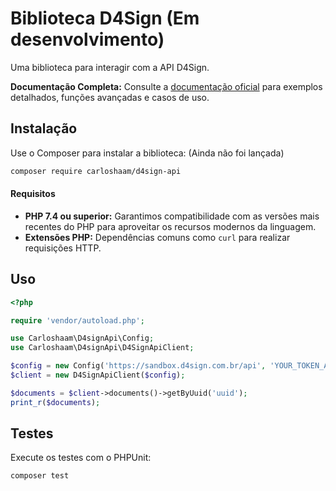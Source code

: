 # Biblioteca D4Sign (Em desenvolvimento)

Uma biblioteca para interagir com a API D4Sign.

**Documentação Completa:** Consulte a [documentação oficial](https://docapi.d4sign.com.br/docs) para exemplos detalhados, funções avançadas e casos de uso.

## Instalação

Use o Composer para instalar a biblioteca: (Ainda não foi lançada)

```bash
composer require carloshaam/d4sign-api
```

#### Requisitos

- **PHP 7.4 ou superior:** Garantimos compatibilidade com as versões mais recentes do PHP para aproveitar os recursos modernos da linguagem.
- **Extensões PHP:** Dependências comuns como `curl` para realizar requisições HTTP.

## Uso

```php
<?php

require 'vendor/autoload.php';

use Carloshaam\D4signApi\Config;
use Carloshaam\D4signApi\D4SignApiClient;

$config = new Config('https://sandbox.d4sign.com.br/api', 'YOUR_TOKEN_API', 'YOUR_CRYPT_KEY');
$client = new D4SignApiClient($config);

$documents = $client->documents()->getByUuid('uuid');
print_r($documents);
```

## Testes

Execute os testes com o PHPUnit:

```bash
composer test
```